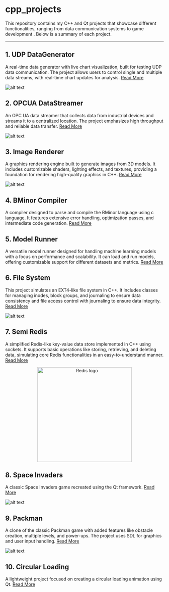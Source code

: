 # cpp_projects

This repository contains my C++ and Qt projects that showcase different functionalities, ranging from data communication systems to game development . Below is a summary of each project.

---

## 1. UDP DataGenerator
A real-time data generator with live chart visualization, built for testing UDP data communication. The project allows users to control single and multiple data streams, with real-time chart updates for analysis.
[Read More](udp_datagenerator/README.md)

![alt text](udp_datagenerator/ui.gif)

## 2. OPCUA DataStreamer
An OPC UA data streamer that collects data from industrial devices and streams it to a centralized location. The project emphasizes high throughput and reliable data transfer.
[Read More](opcua_datastreamer/README.md)

![alt text](opcua_datastreamer/ui.gif)

## 3. Image Renderer
A graphics rendering engine built to generate images from 3D models. It includes customizable shaders, lighting effects, and textures, providing a foundation for rendering high-quality graphics in C++.
[Read More](image_renderer/README.md)

![alt text](image_renderer/output.jpg)

## 4. BMinor Compiler
A compiler designed to parse and compile the BMinor language using  c language. It features extensive error handling, optimization passes, and intermediate code generation.
[Read More](BMinor-Compiler/README.md)

## 5. Model Runner
A versatile model runner designed for handling machine learning models with a focus on performance and scalability. It can load and run models, offering customizable support for different datasets and metrics.
[Read More](model_runner/README.md)

## 6. File System
This project simulates an EXT4-like file system in C++. It includes classes for managing inodes, block groups, and journaling to ensure data consistency and file access control with journaling to ensure data integrity.
[Read More](file-system/README.md)

![alt text](file-system/test-results.png)

## 7. Semi Redis
A simplified Redis-like key-value data store implemented in C++ using sockets. It supports basic operations like storing, retrieving, and deleting data, simulating core Redis functionalities in an easy-to-understand manner.
[Read More](semi_redis/README.md)

<p align="center">
  <img src="https://upload.wikimedia.org/wikipedia/en/6/6b/Redis_Logo.svg" alt="Redis logo" width="300">
</p>

## 8. Space Invaders
A classic Space Invaders game recreated using the Qt framework.
[Read More](space_invaders/README.md)

![alt text](space_invaders/play.gif)

## 9. Packman
A clone of the classic Packman game with added features like obstacle creation, multiple levels, and power-ups. The project uses SDL for graphics and user input handling.
[Read More](packman/README.md)

![alt text](packman/Image.png)

## 10. Circular Loading
A lightweight project focused on creating a circular loading animation using Qt.
[Read More](circular_loading/README.md)
